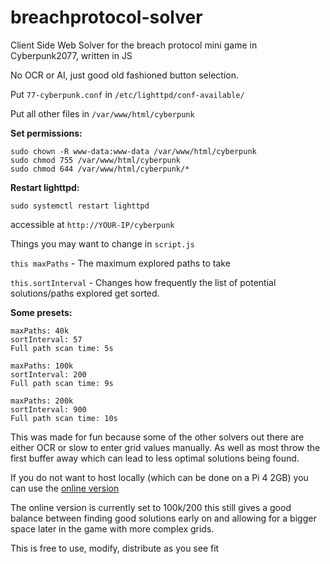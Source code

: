 # breachprotocol-solver
Client Side Web Solver for the breach protocol mini game in Cyberpunk2077, written in JS

No OCR or AI, just good old fashioned button selection.

Put `77-cyberpunk.conf` in `/etc/lighttpd/conf-available/`

Put all other files in `/var/www/html/cyberpunk`

**Set permissions:**

```
sudo chown -R www-data:www-data /var/www/html/cyberpunk
sudo chmod 755 /var/www/html/cyberpunk
sudo chmod 644 /var/www/html/cyberpunk/*
```

**Restart lighttpd:**

`sudo systemctl restart lighttpd`

accessible at `http://YOUR-IP/cyberpunk`

Things you may want to change in `script.js`

`this maxPaths` - The maximum explored paths to take

`this.sortInterval` - Changes how frequently the list of potential solutions/paths explored get sorted.

**Some presets:**
```
maxPaths: 40k
sortInterval: 57
Full path scan time: 5s

maxPaths: 100k
sortInterval: 200
Full path scan time: 9s

maxPaths: 200k
sortInterval: 900
Full path scan time: 10s
```

This was made for fun because some of the other solvers out there are either OCR or slow to enter grid values manually.
As well as most throw the first buffer away which can lead to less optimal solutions being found.

If you do not want to host locally (which can be done on a Pi 4 2GB) you can use the [online version](https://amec0e.github.io/breachprotocol-solver/)

The online version is currently set to 100k/200 this still gives a good balance between finding good solutions early on and allowing for a bigger space later in the game with more complex grids.

This is free to use, modify, distribute as you see fit